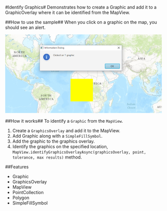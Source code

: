 #Identify Graphics#
Demonstrates how to create a Graphic and add it to a GraphicOverlay where it can be identified from the MapView.

##How to use the sample##
When you click on a graphic on the map, you should see an alert.

![](IdentifyGraphics.png)

##How it works##
To identify a `Graphic` from the `MapView`.

1. Create a `GraphicsOverlay` and add it to the MapView.
2. Add Graphic along with a `SimpleFillSymbol`. 
3. Add the graphic to the graphics overlay. 
4. Identify the graphics on the specified location, `MapView.identifyGraphicsOverlayAsync(graphicsOverlay, point, tolerance, max results)` method.

##Features
- Graphic
- GraphicsOverlay
- MapView
- PointCollection
- Polygon
- SimpleFillSymbol
